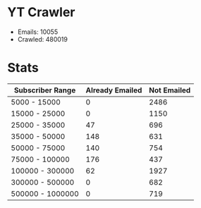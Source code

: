 # YT Crawler
- Emails: 10055
- Crawled: 480019

# Stats
| Subscriber Range  | Already Emailed | Not Emailed |
|-------|-------|-------|
| 5000 - 15000 | 0 | 2486 |
| 15000 - 25000 | 0 | 1150 |
| 25000 - 35000 | 47 | 696 |
| 35000 - 50000 | 148 | 631 |
| 50000 - 75000 | 140 | 754 |
| 75000 - 100000 | 176 | 437 |
| 100000 - 300000 | 62 | 1927 |
| 300000 - 500000 | 0 | 682 |
| 500000 - 1000000 | 0 | 719 |
